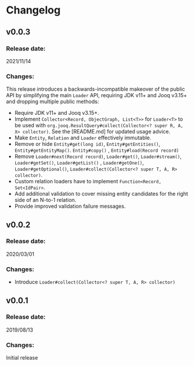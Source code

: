 # Changelog

## v0.0.3

### Release date:

2021/11/14

### Changes:

This release introduces a backwards-incompatible makeover of the public API by simplifying the main `Loader` API,
requiring JDK v11+ and Jooq v3.15+ and dropping multiple public methods:

- Require JDK v11+ and Jooq v3.15+.
- Implement `Collector<Record, ObjectGraph, List<T>>` for `Loader<T>` to be used
  with `org.jooq.ResultQuery#collect(Collector<? super R, A, X> collector)`. See the [README.md] for updated usage
  advice.
- Make `Entity`, `Relation` and `Loader` effectively immutable.
- Remove or hide `Entity#get(long id)`, `Entity#getEntities()`, `Entity#getEntityMap()`. `Entity#copy()`
  , `Entity#load(Record record)`
- Remove `Loader#next(Record record)`, `Loader#get()`, `Loader#stream()`, `Loader#getSet()`, `Loader#getList()`
  , `Loader#getOne()`, `Loader#getOptional()`, `Loader#collect(Collector<? super T, A, R> collector)`.
- Custom relation loaders have to implement `Function<Record, Set<IdPair>`.
- Add additional validation to cover missing entity candidates for the right side of an N-to-1 relation.
- Provide improved validation failure messages.

## v0.0.2

### Release date:

2020/03/01

### Changes:

- Introduce `Loader#collect(Collector<? super T, A, R> collector)`

## v0.0.1

### Release date:

2019/08/13

### Changes:

Initial release
